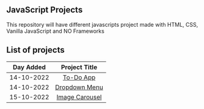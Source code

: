 ## JavaScript Projects
This repository will have different javascripts project made with HTML, CSS, Vanilla JavaScript and NO Frameworks

## List of projects

| Day Added	| Project Title |
|:------------:|:-------------:|
| 14-10-2022	| [To-Do App](https://javascript-projects-3dnl.vercel.app/) |
| 14-10-2022	| [Dropdown Menu](https://dropdown-menu-two.vercel.app/) |
| 15-10-2022	| [Image Carousel](https://image-carousel-sable.vercel.app/) |